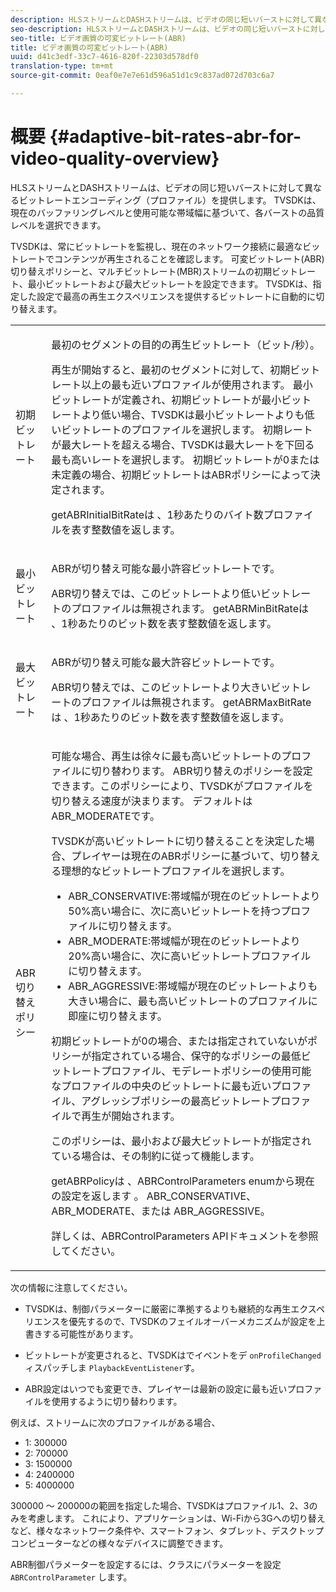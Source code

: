 ```yaml
---
description: HLSストリームとDASHストリームは、ビデオの同じ短いバーストに対して異なるビットレートエンコーディング（プロファイル）を提供します。 TVSDKは、現在のバッファリングレベルと使用可能な帯域幅に基づいて、各バーストの品質レベルを選択できます。
seo-description: HLSストリームとDASHストリームは、ビデオの同じ短いバーストに対して異なるビットレートエンコーディング（プロファイル）を提供します。 TVSDKは、現在のバッファリングレベルと使用可能な帯域幅に基づいて、各バーストの品質レベルを選択できます。
seo-title: ビデオ画質の可変ビットレート(ABR)
title: ビデオ画質の可変ビットレート(ABR)
uuid: d41c3edf-33c7-4616-820f-22303d578df0
translation-type: tm+mt
source-git-commit: 0eaf0e7e7e61d596a51d1c9c837ad072d703c6a7

---
```



# 概要 {#adaptive-bit-rates-abr-for-video-quality-overview}

HLSストリームとDASHストリームは、ビデオの同じ短いバーストに対して異なるビットレートエンコーディング（プロファイル）を提供します。 TVSDKは、現在のバッファリングレベルと使用可能な帯域幅に基づいて、各バーストの品質レベルを選択できます。

TVSDKは、常にビットレートを監視し、現在のネットワーク接続に最適なビットレートでコンテンツが再生されることを確認します。 可変ビットレート(ABR)切り替えポリシーと、マルチビットレート(MBR)ストリームの初期ビットレート、最小ビットレートおよび最大ビットレートを設定できます。 TVSDKは、指定した設定で最高の再生エクスペリエンスを提供するビットレートに自動的に切り替えます。

<table id="table_AF838E082235406AA359BF1C1A77F85F"> 
 <tbody> 
  <tr> 
   <td colname="col01"> 初期ビットレート </td> 
   <td colname="col2"> <p>最初のセグメントの目的の再生ビットレート（ビット/秒）。 </p> <p>再生が開始すると、最初のセグメントに対して、初期ビットレート以上の最も近いプロファイルが使用されます。 最小ビットレートが定義され、初期ビットレートが最小ビットレートより低い場合、TVSDKは最小ビットレートよりも低いビットレートのプロファイルを選択します。 初期レートが最大レートを超える場合、TVSDKは最大レートを下回る最も高いレートを選択します。 初期ビットレートが0または未定義の場合、初期ビットレートはABRポリシーによって決定されます。 </p> <p><span class="codeph"> getABRInitialBitRateは</span> 、1秒あたりのバイト数プロファイルを表す整数値を返します。 </p> </td> 
  </tr> 
  <tr> 
   <td colname="col01"> 最小ビットレート </td> 
   <td colname="col2"> <p>ABRが切り替え可能な最小許容ビットレートです。 </p> <p>ABR切り替えでは、このビットレートより低いビットレートのプロファイルは無視されます。 <span class="codeph"> getABRMinBitRateは</span> 、1秒あたりのビット数を表す整数値を返します。 </p> </td> 
  </tr> 
  <tr> 
   <td colname="col01"> 最大ビットレート </td> 
   <td colname="col2"> <p>ABRが切り替え可能な最大許容ビットレートです。 </p> <p>ABR切り替えでは、このビットレートより大きいビットレートのプロファイルは無視されます。 <span class="codeph"> getABRMaxBitRateは</span> 、1秒あたりのビット数を表す整数値を返します。 </p> </td> 
  </tr> 
  <tr> 
   <td colname="col01"> ABR切り替えポリシー </td> 
   <td colname="col2"> <p>可能な場合、再生は徐々に最も高いビットレートのプロファイルに切り替わります。 ABR切り替えのポリシーを設定できます。このポリシーにより、TVSDKがプロファイルを切り替える速度が決まります。 デフォルトは <span class="codeph"> ABR_MODERATEです</span>。 </p> <p>TVSDKが高いビットレートに切り替えることを決定した場合、プレイヤーは現在のABRポリシーに基づいて、切り替える理想的なビットレートプロファイルを選択します。 
     <ul id="ul_AC9C99D84A3B4A8DBD1A05CC05DEE771"> 
      <li id="li_B79C0AA2CBFB42FF98A257CEC9C400BA"><span class="codeph"> ABR_CONSERVATIVE</span>:帯域幅が現在のビットレートより50%高い場合に、次に高いビットレートを持つプロファイルに切り替えます。 </li> 
      <li id="li_38CC3A95D8634F359D0F7C273D0108C0"><span class="codeph"> ABR_MODERATE</span>:帯域幅が現在のビットレートより20%高い場合に、次に高いビットレートプロファイルに切り替えます。 </li> 
      <li id="li_E845C035420D4B3FB2B179F448F8CA85"><span class="codeph"> ABR_AGGRESSIVE</span>:帯域幅が現在のビットレートよりも大きい場合に、最も高いビットレートのプロファイルに即座に切り替えます。 </li> 
     </ul> </p> <p>初期ビットレートが0の場合、または指定されていないがポリシーが指定されている場合、保守的なポリシーの最低ビットレートプロファイル、モデレートポリシーの使用可能なプロファイルの中央のビットレートに最も近いプロファイル、アグレッシブポリシーの最高ビットレートプロファイルで再生が開始されます。 </p> <p>このポリシーは、最小および最大ビットレートが指定されている場合は、その制約に従って機能します。 </p> <p> <span class="codeph"> getABRPolicyは</span> 、ABRControlParameters <span class="codeph"> enumから現在の設定を返します</span> 。 <span class="codeph"> ABR_CONSERVATIVE</span>、 <span class="codeph"> ABR_MODERATE</span>、または <span class="codeph"> ABR_AGGRESSIVE</span>。 </p> <p>詳しくは、ABRControlParameters APIドキュメントを参照してください。</p> </td> 
  </tr> 
 </tbody> 
</table>

次の情報に注意してください。

* TVSDKは、制御パラメーターに厳密に準拠するよりも継続的な再生エクスペリエンスを優先するので、TVSDKのフェイルオーバーメカニズムが設定を上書きする可能性があります。
* ビットレートが変更されると、TVSDKはでイベントをデ `onProfileChanged` ィスパッチしま `PlaybackEventListener`す。

* ABR設定はいつでも変更でき、プレイヤーは最新の設定に最も近いプロファイルを使用するように切り替わります。

例えば、ストリームに次のプロファイルがある場合、

* 1: 300000
* 2: 700000
* 3: 1500000
* 4: 2400000
* 5: 4000000

300000 ～ 200000の範囲を指定した場合、TVSDKはプロファイル1、2、3のみを考慮します。 これにより、アプリケーションは、Wi-Fiから3Gへの切り替えなど、様々なネットワーク条件や、スマートフォン、タブレット、デスクトップコンピューターなどの様々なデバイスに調整できます。

ABR制御パラメーターを設定するには、クラスにパラメーターを設定 `ABRControlParameter` します。
